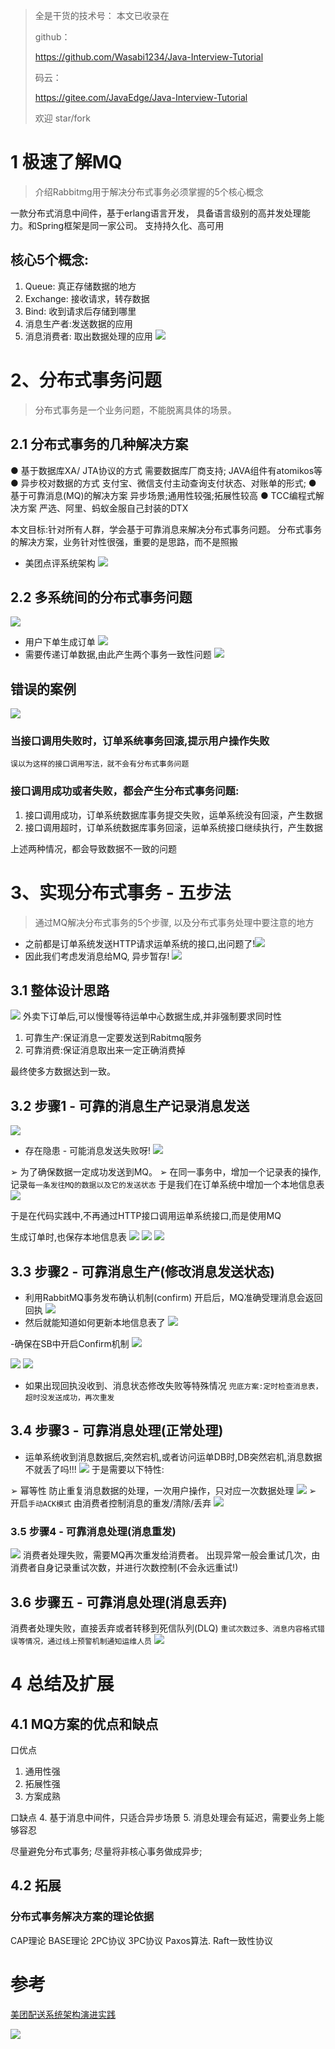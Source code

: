 > 全是干货的技术号：
> 本文已收录在
>
> github：
>
> https://github.com/Wasabi1234/Java-Interview-Tutorial
> 
> 码云：
> 
>https://gitee.com/JavaEdge/Java-Interview-Tutorial
>
> 欢迎 star/fork

# 1 极速了解MQ
> 介绍Rabbitmg用于解决分布式事务必须掌握的5个核心概念

一款分布式消息中间件，基于erlang语言开发， 具备语言级别的高并发处理能力。和Spring框架是同一家公司。
支持持久化、高可用

## 核心5个概念:
1. Queue: 真正存储数据的地方
2. Exchange: 接收请求，转存数据
3. Bind: 收到请求后存储到哪里
4. 消息生产者:发送数据的应用
5. 消息消费者: 取出数据处理的应用
![](https://img-blog.csdnimg.cn/2019110903371374.png?x-oss-process=image/watermark,type_ZmFuZ3poZW5naGVpdGk,shadow_10,text_aHR0cHM6Ly9qYXZhZWRnZS5ibG9nLmNzZG4ubmV0,size_16,color_FFFFFF,t_70)



# 2、分布式事务问题
> 分布式事务是一个业务问题，不能脱离具体的场景。

## 2.1 分布式事务的几种解决方案
● 基于数据库XA/ JTA协议的方式
需要数据库厂商支持; JAVA组件有atomikos等
● 异步校对数据的方式
支付宝、微信支付主动查询支付状态、对账单的形式;
● 基于可靠消息(MQ)的解决方案
异步场景;通用性较强;拓展性较高
● TCC编程式解决方案
严选、阿里、蚂蚁金服自己封装的DTX

本文目标:针对所有人群，学会基于可靠消息来解决分布式事务问题。
分布式事务的解决方案，业务针对性很强，重要的是思路，而不是照搬

- 美团点评系统架构
![](https://img-blog.csdnimg.cn/20191109111135363.png?x-oss-process=image/watermark,type_ZmFuZ3poZW5naGVpdGk,shadow_10,text_aHR0cHM6Ly9qYXZhZWRnZS5ibG9nLmNzZG4ubmV0,size_16,color_FFFFFF,t_70)

## 2.2 多系统间的分布式事务问题
![](https://img-blog.csdnimg.cn/20191109111326448.png?x-oss-process=image/watermark,type_ZmFuZ3poZW5naGVpdGk,shadow_10,text_aHR0cHM6Ly9qYXZhZWRnZS5ibG9nLmNzZG4ubmV0,size_16,color_FFFFFF,t_70)

- 用户下单生成订单
![](https://img-blog.csdnimg.cn/20191109111524174.png?x-oss-process=image/watermark,type_ZmFuZ3poZW5naGVpdGk,shadow_10,text_aHR0cHM6Ly9qYXZhZWRnZS5ibG9nLmNzZG4ubmV0,size_16,color_FFFFFF,t_70)
- 需要传递订单数据,由此产生两个事务一致性问题
![](https://img-blog.csdnimg.cn/20191109111712542.png?x-oss-process=image/watermark,type_ZmFuZ3poZW5naGVpdGk,shadow_10,text_aHR0cHM6Ly9qYXZhZWRnZS5ibG9nLmNzZG4ubmV0,size_16,color_FFFFFF,t_70)

## 错误的案例
![](https://img-blog.csdnimg.cn/20191109112532574.png?x-oss-process=image/watermark,type_ZmFuZ3poZW5naGVpdGk,shadow_10,text_aHR0cHM6Ly9qYXZhZWRnZS5ibG9nLmNzZG4ubmV0,size_16,color_FFFFFF,t_70)

### 当接口调用失败时，订单系统事务回滚,提示用户操作失败
`误以为这样的接口调用写法，就不会有分布式事务问题`

### 接口调用成功或者失败，都会产生分布式事务问题:
1. 接口调用成功，订单系统数据库事务提交失败，运单系统没有回滚，产生数据
2. 接口调用超时，订单系统数据库事务回滚，运单系统接口继续执行，产生数据

上述两种情况，都会导致数据不一致的问题

# 3、实现分布式事务 - 五步法
> 通过MQ解决分布式事务的5个步骤, 以及分布式事务处理中要注意的地方

- 之前都是订单系统发送HTTP请求运单系统的接口,出问题了!![](https://img-blog.csdnimg.cn/2019110911365199.png?x-oss-process=image/watermark,type_ZmFuZ3poZW5naGVpdGk,shadow_10,text_aHR0cHM6Ly9qYXZhZWRnZS5ibG9nLmNzZG4ubmV0,size_16,color_FFFFFF,t_70)
- 因此我们考虑发消息给MQ, 异步暂存!
![](https://img-blog.csdnimg.cn/20191109113742318.png?x-oss-process=image/watermark,type_ZmFuZ3poZW5naGVpdGk,shadow_10,text_aHR0cHM6Ly9qYXZhZWRnZS5ibG9nLmNzZG4ubmV0,size_16,color_FFFFFF,t_70)

## 3.1 整体设计思路
![](https://img-blog.csdnimg.cn/2019110911390025.png?x-oss-process=image/watermark,type_ZmFuZ3poZW5naGVpdGk,shadow_10,text_aHR0cHM6Ly9qYXZhZWRnZS5ibG9nLmNzZG4ubmV0,size_16,color_FFFFFF,t_70)
外卖下订单后,可以慢慢等待运单中心数据生成,并非强制要求同时性


1. 可靠生产:保证消息一定要发送到Rabitmq服务
2. 可靠消费:保证消息取出来一定正确消费掉

最终使多方数据达到一致。

## 3.2 步骤1 - 可靠的消息生产记录消息发送
![](https://img-blog.csdnimg.cn/20191110002502550.png?x-oss-process=image/watermark,type_ZmFuZ3poZW5naGVpdGk,shadow_10,text_aHR0cHM6Ly9qYXZhZWRnZS5ibG9nLmNzZG4ubmV0,size_16,color_FFFFFF,t_70)
- 存在隐患 - 可能消息发送失败呀!
![](https://img-blog.csdnimg.cn/20191110002547799.png?x-oss-process=image/watermark,type_ZmFuZ3poZW5naGVpdGk,shadow_10,text_aHR0cHM6Ly9qYXZhZWRnZS5ibG9nLmNzZG4ubmV0,size_16,color_FFFFFF,t_70)

➢ 为了确保数据一定成功发送到MQ。
➢ 在同一事务中，增加一个记录表的操作, 记录`每一条发往MQ的数据以及它的发送状态`
于是我们在订单系统中增加一个本地信息表![](https://img-blog.csdnimg.cn/20191110002746532.png?x-oss-process=image/watermark,type_ZmFuZ3poZW5naGVpdGk,shadow_10,text_aHR0cHM6Ly9qYXZhZWRnZS5ibG9nLmNzZG4ubmV0,size_16,color_FFFFFF,t_70)

于是在代码实践中,不再通过HTTP接口调用运单系统接口,而是使用MQ

生成订单时,也保存本地信息表
![](https://img-blog.csdnimg.cn/20191110003248457.png?x-oss-process=image/watermark,type_ZmFuZ3poZW5naGVpdGk,shadow_10,text_aHR0cHM6Ly9qYXZhZWRnZS5ibG9nLmNzZG4ubmV0,size_16,color_FFFFFF,t_70)
![](https://img-blog.csdnimg.cn/20191110003415706.png?x-oss-process=image/watermark,type_ZmFuZ3poZW5naGVpdGk,shadow_10,text_aHR0cHM6Ly9qYXZhZWRnZS5ibG9nLmNzZG4ubmV0,size_16,color_FFFFFF,t_70)
![](https://img-blog.csdnimg.cn/20191110004913354.png?x-oss-process=image/watermark,type_ZmFuZ3poZW5naGVpdGk,shadow_10,text_aHR0cHM6Ly9qYXZhZWRnZS5ibG9nLmNzZG4ubmV0,size_16,color_FFFFFF,t_70)
## 3.3 步骤2 - 可靠消息生产(修改消息发送状态)
- 利用RabbitMQ事务发布确认机制(confirm)
开启后，MQ准确受理消息会返回回执
![](https://img-blog.csdnimg.cn/20191110003908628.png?x-oss-process=image/watermark,type_ZmFuZ3poZW5naGVpdGk,shadow_10,text_aHR0cHM6Ly9qYXZhZWRnZS5ibG9nLmNzZG4ubmV0,size_16,color_FFFFFF,t_70)
- 然后就能知道如何更新本地信息表了
![](https://img-blog.csdnimg.cn/2019111000394665.png)

-确保在SB中开启Confirm机制
![](https://img-blog.csdnimg.cn/20191110004341395.png?x-oss-process=image/watermark,type_ZmFuZ3poZW5naGVpdGk,shadow_10,text_aHR0cHM6Ly9qYXZhZWRnZS5ibG9nLmNzZG4ubmV0,size_16,color_FFFFFF,t_70)

![](https://img-blog.csdnimg.cn/201911100049513.png?x-oss-process=image/watermark,type_ZmFuZ3poZW5naGVpdGk,shadow_10,text_aHR0cHM6Ly9qYXZhZWRnZS5ibG9nLmNzZG4ubmV0,size_16,color_FFFFFF,t_70)
![](https://img-blog.csdnimg.cn/20191110005151992.png?x-oss-process=image/watermark,type_ZmFuZ3poZW5naGVpdGk,shadow_10,text_aHR0cHM6Ly9qYXZhZWRnZS5ibG9nLmNzZG4ubmV0,size_16,color_FFFFFF,t_70)

- 如果出现回执没收到、消息状态修改失败等特殊情况
`兜底方案:定时检查消息表，超时没发送成功，再次重发`

## 3.4 步骤3 - 可靠消息处理(正常处理)
- 运单系统收到消息数据后,突然宕机,或者访问运单DB时,DB突然宕机,消息数据不就丢了吗!!!
![](https://img-blog.csdnimg.cn/20191110010205178.png?x-oss-process=image/watermark,type_ZmFuZ3poZW5naGVpdGk,shadow_10,text_aHR0cHM6Ly9qYXZhZWRnZS5ibG9nLmNzZG4ubmV0,size_16,color_FFFFFF,t_70)
于是需要以下特性:

➢  幂等性
防止重复消息数据的处理，一次用户操作，只对应一次数据处理
![](https://img-blog.csdnimg.cn/20191110010346674.png?x-oss-process=image/watermark,type_ZmFuZ3poZW5naGVpdGk,shadow_10,text_aHR0cHM6Ly9qYXZhZWRnZS5ibG9nLmNzZG4ubmV0,size_16,color_FFFFFF,t_70)
➢  开启`手动ACK模式`
由消费者控制消息的重发/清除/丢弃
![](https://img-blog.csdnimg.cn/20191110010518296.png?x-oss-process=image/watermark,type_ZmFuZ3poZW5naGVpdGk,shadow_10,text_aHR0cHM6Ly9qYXZhZWRnZS5ibG9nLmNzZG4ubmV0,size_16,color_FFFFFF,t_70)
### 3.5 步骤4 - 可靠消息处理(消息重发)
![](https://img-blog.csdnimg.cn/2019111001144842.png?x-oss-process=image/watermark,type_ZmFuZ3poZW5naGVpdGk,shadow_10,text_aHR0cHM6Ly9qYXZhZWRnZS5ibG9nLmNzZG4ubmV0,size_16,color_FFFFFF,t_70)
消费者处理失败，需要MQ再次重发给消费者。
出现异常一般会重试几次，由消费者自身记录重试次数，并进行次数控制(不会永远重试!)

## 3.6 步骤五 - 可靠消息处理(消息丢弃)
消费者处理失败，直接丢弃或者转移到死信队列(DLQ)
`重试次数过多、消息内容格式错误等情况，通过线上预警机制通知运维人员`
![](https://img-blog.csdnimg.cn/20191110012037386.png?x-oss-process=image/watermark,type_ZmFuZ3poZW5naGVpdGk,shadow_10,text_aHR0cHM6Ly9qYXZhZWRnZS5ibG9nLmNzZG4ubmV0,size_16,color_FFFFFF,t_70)
# 4 总结及扩展
## 4.1 MQ方案的优点和缺点
口优点
1. 通用性强
2. 拓展性强
3. 方案成熟

口缺点
4. 基于消息中间件，只适合异步场景
5. 消息处理会有延迟，需要业务上能够容忍

尽量避免分布式事务;
尽量将非核心事务做成异步;

## 4.2 拓展
### 分布式事务解决方案的理论依据
CAP理论
BASE理论
2PC协议
3PC协议
Paxos算法.
Raft一致性协议

 
# 参考
[美团配送系统架构演进实践](https://tech.meituan.com/2018/07/26/peisong-sys-arch-evolution.html)

![](https://img-blog.csdnimg.cn/20200825235213822.png?x-oss-process=image/watermark,type_ZmFuZ3poZW5naGVpdGk,shadow_10,text_SmF2YUVkZ2U=,size_1,color_FFFFFF,t_70#pic_center)